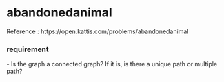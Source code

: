 <h1> abandonedanimal </h1>

<p> Reference :  https://open.kattis.com/problems/abandonedanimal </p>

<h3> requirement </h3>
<p>
- Is the graph a connected graph? If it is, is there a unique path or multiple path?
</p>
